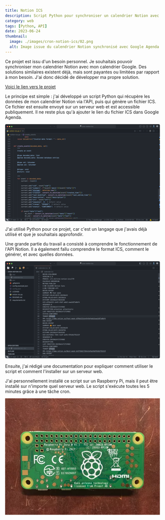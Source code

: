 ```yaml
---
title: Notion ICS
description: Script Python pour synchroniser un calendrier Notion avec Google Agenda
category: web
tags: [Python, API]
date: 2023-06-24
thumbnail:
  image: ./images/cron-notion-ics/02.png
  alt: Image issue du calendrier Notion synchronisé avec Google Agenda
---
```


Ce projet est issu d'un besoin personnel. Je souhaitais pouvoir synchroniser mon calendrier Notion avec mon calendrier Google. Des solutions similaires existent déjà, mais sont payantes ou limitées par rapport à mon besoin. J'ai donc décidé de développer ma propre solution.

[Voici le lien vers le projet](https://github.com/baptistejouin/cron-notion-ics)

Le principe est simple : j'ai développé un script Python qui récupère les données de mon calendrier Notion via l'API, puis qui génère un fichier ICS. Ce fichier est ensuite envoyé sur un serveur web et est accessible publiquement. Il ne reste plus qu'à ajouter le lien du fichier ICS dans Google Agenda.

![Partie du code en Python du script](./images/cron-notion-ics/01.png)

J'ai utilisé Python pour ce projet, car c'est un langage que j'avais déjà utilisé et que je souhaitais approfondir.

Une grande partie du travail a consisté à comprendre le fonctionnement de l'API Notion. Il a également fallu comprendre le format ICS, comment le générer, et avec quelles données.

![Fichier ICS généré](./images/cron-notion-ics/03.png)

Ensuite, j'ai rédigé une documentation pour expliquer comment utiliser le script et comment l'installer sur un serveur web.

J'ai personnellement installé ce script sur un Raspberry Pi, mais il peut être installé sur n'importe quel serveur web. Le script s'exécute toutes les 5 minutes grâce à une tâche cron.

<div class="text-center">
  
![Un Raspberry Pi](./images/cron-notion-ics/04.webp)

</div>

